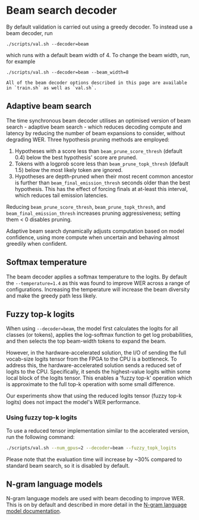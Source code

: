 # Beam search decoder

By default validation is carried out using a greedy decoder. To instead use a beam decoder, run

```
./scripts/val.sh --decoder=beam
```

which runs with a default beam width of 4. To change the beam width, run, for example

```
./scripts/val.sh --decoder=beam --beam_width=8
```

```admonish
All of the beam decoder options described in this page are available in `train.sh` as well as `val.sh`.
```

## Adaptive beam search

The time synchronous beam decoder utilises an optimised version of beam search - adaptive beam search - which reduces decoding compute and latency by reducing the number of beam expansions to consider, without degrading WER. Three hypothesis pruning methods are employed:

1. Hypotheses with a score less than `beam_prune_score_thresh` (default 0.4) below the best hypothesis' score are pruned.
2. Tokens with a logprob score less than `beam_prune_topk_thresh` (default 1.5) below the most likely token are ignored.
3. Hypotheses are depth-pruned when their most recent common ancestor is further than `beam_final_emission_thresh` seconds older than the best hypothesis. This has the effect of forcing finals at at-least this interval, which reduces tail emission latencies.

Reducing `beam_prune_score_thresh`, `beam_prune_topk_thresh`, and `beam_final_emission_thresh` increases pruning aggressiveness; setting them \< 0 disables pruning.

Adaptive beam search dynamically adjusts computation based on model confidence, using more compute when uncertain and behaving almost greedily when confident.

## Softmax temperature

The beam decoder applies a softmax temperature to the logits. By default the `--temperature=1.4` as this was found to improve WER across a range of configurations. Increasing the temperature will increase the beam diversity and make the greedy path less likely.

## Fuzzy top-k logits

When using `--decoder=beam`, the model first calculates the logits for all classes (or tokens),
applies the log-softmax function to get log probabilities, and then selects the top beam-width
tokens to expand the beam.

However, in the hardware-accelerated solution, the I/O of sending the full vocab-size logits tensor from the
FPGA to the CPU is a bottleneck. To address this, the hardware-accelerated solution sends a reduced set of logits
to the CPU. Specifically, it sends the highest-value logits within some local block of the logits tensor.
This enables a 'fuzzy top-k' operation which is approximate to the full top-k operation with some small difference.

Our experiments show that using the reduced logits tensor (fuzzy top-k logits) does not impact
the model's WER performance.

### Using fuzzy top-k logits

To use a reduced tensor implementation similar to the accelerated version, run the following command:

```bash
./scripts/val.sh --num_gpus=2 --decoder=beam --fuzzy_topk_logits
```

Please note that the evaluation time will increase by ~30% compared to standard beam search,
so it is disabled by default.

## N-gram language models

N-gram language models are used with beam decoding to improve WER. This is on by default and described in more detail in the [N-gram language model documentation](ngram_lm.md).
